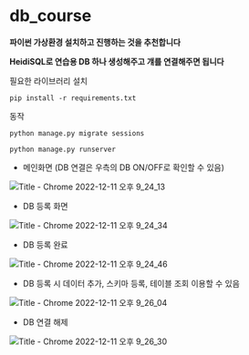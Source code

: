 # db_course

**파이썬 가상환경 설치하고 진행하는 것을 추천합니다**

**HeidiSQL로 연습용 DB 하나 생성해주고 걔를 연결해주면 됩니다**
 
 
 

필요한 라이브러리 설치

```pip install -r requirements.txt```

동작

```python manage.py migrate sessions```

```python manage.py runserver```

 
 

* 메인화면 (DB 연결은 우측의 DB ON/OFF로 확인할 수 있음)

![Title - Chrome 2022-12-11 오후 9_24_13](https://user-images.githubusercontent.com/99490528/206903466-439ce355-8e9e-4b7a-a15c-8605726e13db.png)


* DB 등록 화면

![Title - Chrome 2022-12-11 오후 9_24_34](https://user-images.githubusercontent.com/99490528/206903565-0e4202f1-e64a-4d46-94f3-f9f06b4ceaac.png)


* DB 등록 완료

![Title - Chrome 2022-12-11 오후 9_24_46](https://user-images.githubusercontent.com/99490528/206903592-4b351ded-1c83-4529-804d-5296e285b44a.png)


* DB 등록 시 데이터 추가, 스키마 등록, 테이블 조회 이용할 수 있음

![Title - Chrome 2022-12-11 오후 9_26_04](https://user-images.githubusercontent.com/99490528/206903677-2bd493c3-5b7a-49bd-8d8b-d1ed84a528d9.png)


* DB 연결 해제

![Title - Chrome 2022-12-11 오후 9_26_30](https://user-images.githubusercontent.com/99490528/206903689-90a6c2cd-2d9c-4b4f-b2f2-7c4211a597c0.png)




